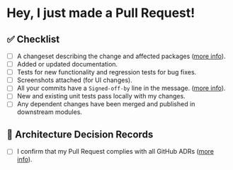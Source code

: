 # Hey, I just made a Pull Request!

<!-- Please describe what you added, and add a screenshot if possible.
     That makes it easier to understand the change so we can :shipit: faster. -->
## :white_check_mark: Checklist

<!--- Please include the following in your Pull Request when applicable: -->

- [ ] A changeset describing the change and affected packages ([more info](https://github.com/backstage/backstage/blob/master/CONTRIBUTING.md#creating-changesets)).
- [ ] Added or updated documentation.
- [ ] Tests for new functionality and regression tests for bug fixes.
- [ ] Screenshots attached (for UI changes).
- [ ] All your commits have a `Signed-off-by` line in the message. ([more info](https://github.com/backstage/backstage/blob/master/CONTRIBUTING.md#developer-certificate-of-origin)).
- [ ] New and existing unit tests pass locally with my changes.
- [ ] Any dependent changes have been merged and published in downstream modules.

## :paperclip: Architecture Decision Records

<!--- Please check the following and approve it in your Pull Request: -->

- [ ] I confirm that my Pull Request complies with all GitHub ADRs ([more info](https://backstage.almacareer.tech/catalog/default/technology/github/adrs)).
